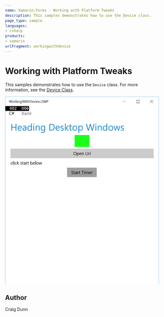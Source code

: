 ```yaml
---
name: Xamarin.Forms - Working with Platform Tweaks
description: This samples demonstrates how to use the Device class.
page_type: sample
languages:
- csharp
products:
- xamarin
urlFragment: workingwithdevice
---
```

# Working with Platform Tweaks

This samples demonstrates how to use the `Device` class. For more information, see the [Device Class](https://docs.microsoft.com/xamarin/xamarin-forms/platform/device).


![Working with Platform Tweaks application screenshot](Screenshots/uwp.png "Working with Platform Tweaks application screenshot")

## Author

Craig Dunn
